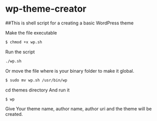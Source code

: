 # wp-theme-creator
##This is shell script for a creating a basic WordPress theme

Make the file executable
```sh
$ chmod +x wp.sh
```
Run the script
```sh
./wp.sh
```
Or move  the file where is your binary folder to make it global.
```sh
$ sudo mv wp.sh /usr/bin/wp
```
cd themes directory
And run it

```sh
$ wp
```

Give Your theme name, author name, author uri and the theme will be created.
